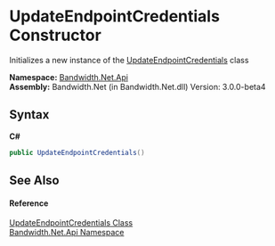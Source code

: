﻿# UpdateEndpointCredentials Constructor 
 

Initializes a new instance of the <a href ="T_Bandwidth_Net_Api_UpdateEndpointCredentials.md">UpdateEndpointCredentials</a> class

**Namespace:**&nbsp;<a href ="N_Bandwidth_Net_Api.md">Bandwidth.Net.Api</a><br />**Assembly:**&nbsp;Bandwidth.Net (in Bandwidth.Net.dll) Version: 3.0.0-beta4

## Syntax

**C#**<br />
``` C#
public UpdateEndpointCredentials()
```


## See Also


#### Reference
<a href ="T_Bandwidth_Net_Api_UpdateEndpointCredentials.md">UpdateEndpointCredentials Class</a><br /><a href ="N_Bandwidth_Net_Api.md">Bandwidth.Net.Api Namespace</a><br />